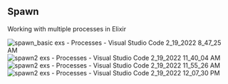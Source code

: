 ## Spawn
Working with multiple processes in Elixir

![spawn_basic exs - Processes - Visual Studio Code 2_19_2022 8_47_25 AM](https://user-images.githubusercontent.com/79756168/154794616-cc2880b0-9c0e-4199-b5e6-dce889d0b488.png)
![spawn2 exs - Processes - Visual Studio Code 2_19_2022 11_40_04 AM](https://user-images.githubusercontent.com/79756168/154794626-037c860f-e341-400f-a985-31918e2f5db3.png)
![spawn2 exs - Processes - Visual Studio Code 2_19_2022 11_55_26 AM](https://user-images.githubusercontent.com/79756168/154794635-baa8dec1-5004-4211-8b5a-3af6045c5435.png)
![spawn2 exs - Processes - Visual Studio Code 2_19_2022 12_07_30 PM](https://user-images.githubusercontent.com/79756168/154794642-5f6d0d27-9bb6-4a56-b632-bad7d47e63ec.png)

